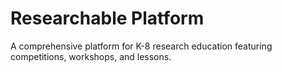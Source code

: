 # Researchable Platform

A comprehensive platform for K-8 research education featuring competitions, workshops, and lessons.


